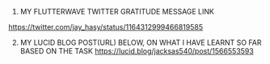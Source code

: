 1. MY FLUTTERWAVE TWITTER GRATITUDE MESSAGE LINK

https://twitter.com/jay_hasy/status/1164312999466819585

2. MY LUCID BLOG POST(URL) BELOW,  ON WHAT I HAVE LEARNT SO FAR BASED ON THE TASK
https://lucid.blog/jacksas540/post/1566553593